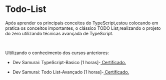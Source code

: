

<h1>Todo-List</h1>
    <p> Após aprender os principais conceitos do TypeScript,estou colocando em pratica os conceitos importantes, o clássico TODO List,realizando o projeto do zero utilizando técnicas avançada de TypeScript.</p>
 <br>
 <p> Ultilizando o conhecimento dos cursos anteriores: </p>
   <ul>
       <li>Dev Samurai: TypeScript-Basico [1 horas]-<a href="https://class.devsamurai.com.br/certificates/6d66b994-d64d-4702-94df-7c09703be1fa"> Certificado.</a></p></li>
       <li>Dev Samurai: Todo List-Avançado [1 horas]-<a href="https://class.devsamurai.com.br/certificates/d23e066f-604d-464c-9866-5fe618ea6c68"> Certificado.</a></p></li>
    </ul>
